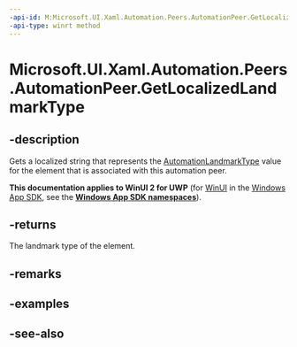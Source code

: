 ```yaml
---
-api-id: M:Microsoft.UI.Xaml.Automation.Peers.AutomationPeer.GetLocalizedLandmarkType
-api-type: winrt method
---
```


<!-- Method syntax
public string GetLocalizedLandmarkType()
-->

# Microsoft.UI.Xaml.Automation.Peers.AutomationPeer.GetLocalizedLandmarkType

## -description
Gets a localized string that represents the [AutomationLandmarkType](automationlandmarktype.md) value for the element that is associated with this automation peer.

**This documentation applies to WinUI 2 for UWP** (for [WinUI](/windows/apps/winui/winui3/) in the [Windows App SDK](/windows/apps/windows-app-sdk/), see the **[Windows App SDK namespaces](/windows/windows-app-sdk/api/winrt/)**).

## -returns
The landmark type of the element.

## -remarks

## -examples

## -see-also
